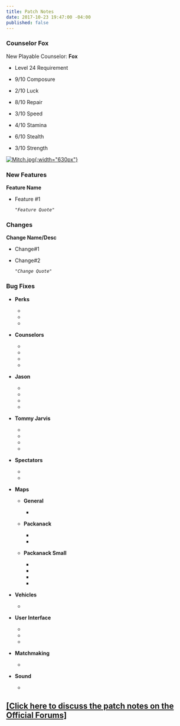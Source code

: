 ```yaml
---
title: Patch Notes
date: 2017-10-23 19:47:00 -04:00
published: false
---
```


### **Counselor Fox**

New Playable Counselor: **Fox**

* Level 24 Requirement

* 9/10 Composure

* 2/10 Luck

* 8/10 Repair

* 3/10 Speed

* 4/10 Stamina

* 6/10 Stealth

* 3/10 Strength

[![Mitch.jpg](/uploads/Mitch.jpg){:width="630px"}
](http://f13game.com/uploads/Mitch.jpg)

### **New Features**

**Feature Name**

* Feature #1

  *`"Feature Quote"`*

### **Changes**

**Change Name/Desc**

* Change#1

* Change#2

  *`"Change Quote"`*


### **Bug Fixes**

* **Perks**

  * 

  * 

  * 


* **Counselors**

  * 

  * 

  * 

  * 


* **Jason**

  * 

  * 

  * 

  * 

* **Tommy Jarvis**

  * 

  * 

  * 

  * 

* **Spectators**

  * 

  * 

* **Maps**

  * **General**

    * 

  * **Packanack**

    * 

    * 

  * **Packanack Small**

    * 

    * 

    * 

    * 

* **Vehicles**

  * 

* **User Interface**

  * 

  * 

  * 

* **Matchmaking**

  * 

* **Sound**

  * 


## [[Click here to discuss the patch notes on the Official Forums]](Link)